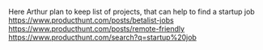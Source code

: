Here Arthur plan to keep list of projects, that can help to find a startup job
https://www.producthunt.com/posts/betalist-jobs
https://www.producthunt.com/posts/remote-friendly
https://www.producthunt.com/search?q=startup%20job
